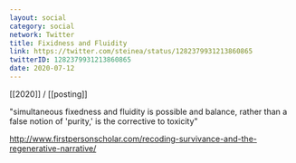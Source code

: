 ```yaml
---
layout: social
category: social
network: Twitter
title: Fixidness and Fluidity
link: https://twitter.com/steinea/status/1282379931213860865
twitterID: 1282379931213860865
date: 2020-07-12
---
```


[[2020]] / [[posting]]

"simultaneous fixedness and fluidity is possible and balance, rather than a false notion of 'purity,' is the corrective to toxicity"

<http://www.firstpersonscholar.com/recoding-survivance-and-the-regenerative-narrative/>
